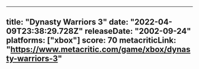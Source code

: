 
---
title: "Dynasty Warriors 3"
date: "2022-04-09T23:38:29.728Z"
releaseDate: "2002-09-24"
platforms: ["xbox"]
score: 70
metacriticLink: "https://www.metacritic.com/game/xbox/dynasty-warriors-3"
---
